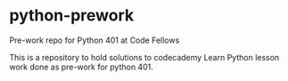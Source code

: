 # python-prework
Pre-work repo for Python 401 at Code Fellows


This is a repository to hold solutions to codecademy Learn Python lesson work done as pre-work for python 401.